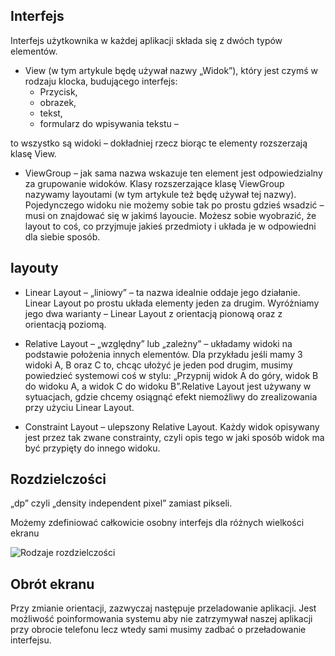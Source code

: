 ## Interfejs 
Interfejs użytkownika w każdej aplikacji składa się z dwóch typów elementów. 

- View (w tym artykule będę używał nazwy „Widok”), który jest czymś w rodzaju klocka, budującego interfejs:
  - Przycisk, 
  - obrazek, 
  - tekst, 
  - formularz do wpisywania tekstu – 

to wszystko są widoki – dokładniej rzecz biorąc te elementy rozszerzają klasę View.

- ViewGroup – jak sama nazwa wskazuje ten element jest odpowiedzialny za grupowanie widoków. Klasy rozszerzające klasę ViewGroup nazywamy layoutami (w tym artykule też będę używał tej nazwy). Pojedynczego widoku nie możemy sobie tak po prostu gdzieś wsadzić – musi on znajdować się w jakimś layoucie. Możesz sobie wyobrazić, że layout to coś, co przyjmuje jakieś przedmioty i układa je w odpowiedni dla siebie sposób.


## layouty

- Linear Layout – „liniowy” – ta nazwa idealnie oddaje jego działanie. Linear Layout po prostu układa elementy jeden za drugim. Wyróżniamy jego dwa warianty – Linear Layout z orientacją pionową oraz z orientacją poziomą.

- Relative Layout – „względny” lub „zależny” – układamy widoki na podstawie położenia innych elementów. Dla przykładu jeśli mamy 3 widoki A, B oraz C to, chcąc ułożyć je jeden pod drugim, musimy powiedzieć systemowi coś w stylu: „Przypnij widok A do góry, widok B do widoku A, a widok C do widoku B”.Relative Layout jest używany w sytuacjach, gdzie chcemy osiągnąć efekt niemożliwy do zrealizowania przy użyciu Linear Layout.

- Constraint Layout – ulepszony Relative Layout. Każdy widok opisywany jest przez tak zwane constrainty, czyli opis tego w jaki sposób widok ma być przypięty do innego widoku. 

## Rozdzielczości

„dp” czyli „density independent pixel” zamiast pikseli.

Możemy zdefiniować całkowicie osobny interfejs dla różnych wielkości ekranu

![Rodzaje rozdzielczości](http://img.android.com.pl/images/user-images/2018/09/1-3-960x553.png)


## Obrót ekranu
Przy zmianie orientacji, zazwyczaj następuje przeladowanie aplikacji.
Jest możliwość poinformowania systemu aby nie zatrzymywał naszej aplikacji przy obrocie telefonu lecz wtedy sami musimy zadbać o przeładowanie interfejsu.